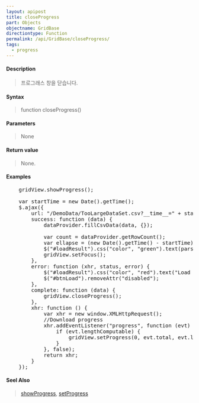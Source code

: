 ```yaml
---
layout: apipost
title: closeProgress
part: Objects
objectname: GridBase
directiontype: Function
permalink: /api/GridBase/closeProgress/
tags:
  - progress
---
```



#### Description

> 프로그래스 창을 닫습니다.

#### Syntax

> function closeProgress()

#### Parameters

> None

#### Return value

> None.

#### Examples 

<pre class="prettyprint">
	gridView.showProgress();

	var startTime = new Date().getTime();
	$.ajax({
	    url: "/DemoData/TooLargeDataSet.csv?__time__=" + startTime,
	    success: function (data) {
	        dataProvider.fillCsvData(data, {});

	        var count = dataProvider.getRowCount();
	        var ellapse = (new Date().getTime() - startTime) / 1000;
	        $("#loadResult").css("color", "green").text(parseInt(count).toLocaleString() + " rows loaded. " + ellapse + " elapsed").show();
	        gridView.setFocus();
	    },
	    error: function (xhr, status, error) {
	        $("#loadResult").css("color", "red").text("Load failed: " + error).show();
	        $("#btnLoad").removeAttr("disabled");
	    },
	    complete: function (data) {
	        gridView.closeProgress();
	    },
	    xhr: function () {
	        var xhr = new window.XMLHttpRequest();
	        //Download progress
	        xhr.addEventListener("progress", function (evt) {
	            if (evt.lengthComputable) {
	                gridView.setProgress(0, evt.total, evt.loaded);
	            }
	        }, false);
	        return xhr;
	    }
	});
</pre>

#### Seel Also
> [showProgress](/api/GridBase/showProgress), [setProgress](/api/GridBase/setProgress)
